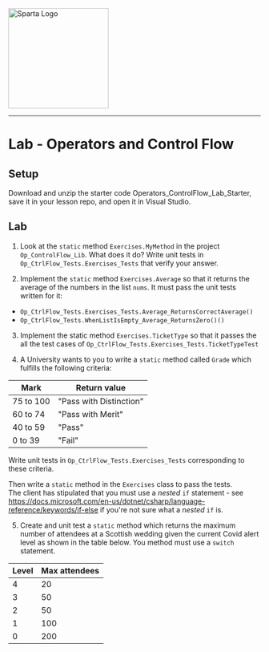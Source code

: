 <img src="https://boolerang.co.uk/wp-content/uploads/job-manager-uploads/company_logo/2018/04/SG-Logo-Black.png" alt="Sparta Logo" width="200"/>

---
# Lab - Operators and Control Flow

## Setup
Download and unzip the starter code Operators_ControlFlow_Lab_Starter, save it in your lesson repo, and open it in Visual Studio.

## Lab
1. Look at the `static` method `Exercises.MyMethod` in the project `Op_ControlFlow_Lib`.  What does it do?  Write unit tests in `Op_CtrlFlow_Tests.Exercises_Tests` that verify your answer.

2. Implement the `static` method `Exercises.Average` so that it returns the average of the numbers in the list `nums`.  It must pass the unit tests written for it:
  - `Op_CtrlFlow_Tests.Exercises_Tests.Average_ReturnsCorrectAverage()`
  - `Op_CtrlFlow_Tests.WhenListIsEmpty_Average_ReturnsZero()()`

3. Implement the static method `Exercises.TicketType` so that it passes the all the test cases of  `Op_CtrlFlow_Tests.Exercises_Tests.TicketTypeTest`

4.  A University wants to you to write a `static` method called `Grade` which fulfills the following criteria:

Mark      |  Return value
----------|------------------------
75 to 100 | "Pass with Distinction"
60 to 74  | "Pass with Merit"
40 to 59  | "Pass"
0 to 39   | "Fail"

Write unit tests in `Op_CtrlFlow_Tests.Exercises_Tests` corresponding to these criteria.

Then write a `static` method in the `Exercises` class to pass the tests.  
The client has stipulated that you must use a *nested* `if` statement - see https://docs.microsoft.com/en-us/dotnet/csharp/language-reference/keywords/if-else if you're not sure what a *nested* `if` is.

5. Create and unit test a `static` method which returns the maximum number of attendees at a Scottish wedding given the current Covid alert level as shown in the table below.  You method must use a `switch` statement.

Level | Max attendees
------|--------------
4 | 20
3 | 50
2 | 50
1 | 100
0 | 200







